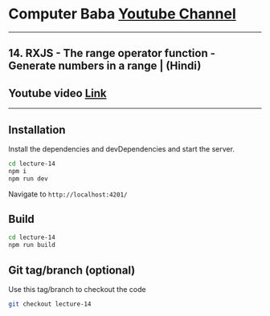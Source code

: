 # Computer Baba [Youtube Channel](https://www.youtube.com/c/ComputerBabaOfficial)

---

## 14. RXJS - The range operator function - Generate numbers in a range | (Hindi)

## Youtube video [Link](https://youtu.be/lYD-9huXX-w)

---

## Installation

Install the dependencies and devDependencies and start the server.

```sh
cd lecture-14
npm i
npm run dev
```

Navigate to `http://localhost:4201/`

## Build

```sh
cd lecture-14
npm run build
```

## Git tag/branch (optional)

Use this tag/branch to checkout the code

```sh
git checkout lecture-14
```
